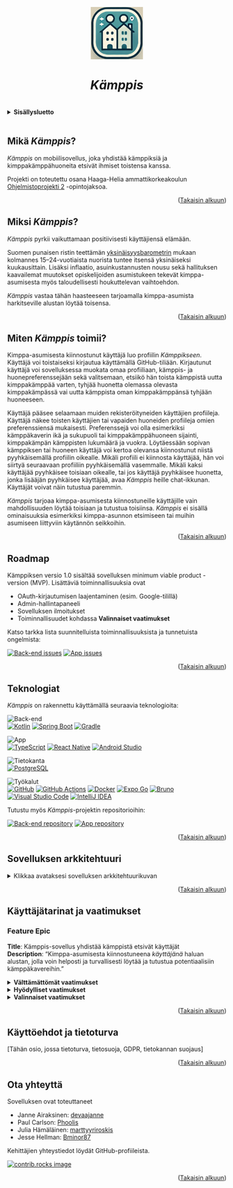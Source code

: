 <a id="readme-alku"></a>

<div align="center">
<img src="../kamppis-app-icon.png" alt="Kämppis-sovelluksen logo" width="120px" height="120px">
<h1><i>Kämppis</i></h1>
</div>

<br>
<details>
<summary><b>Sisällysluetto</b></summary>
  <ol>
    <li>
        <a href="#mikä-kämppis">Mikä <i>Kämppis</i>?</a>
    </li>
    <li>
        <a href="#miksi-kämppis">Miksi <i>Kämppis</i>?</a>
    </li>
    <li>
        <a href="#miten-kämppis-toimii">Miten <i>Kämppis</i> toimii?</a>
    </li>
    <li>
        <a href="#roadmap">Roadmap</a>
    </li>
    <li>
        <a href="#teknologiat">Teknologiat</a>
    </li>
    <li>
        <a href="#sovelluksen-arkkitehtuuri">Sovelluksen arkkitehtuuri</a>
    </li>
    <li>
        <a href="#käyttäjätarinat-ja-vaatimukset">Käyttäjätarinat ja vaatimukset</a>
    </li>
        <li>
        <a href="#käyttöehdot-ja-tietoturva">Käyttöehdot ja tietoturva</a>
    </li>
    <li>
        <a href="#ota-yhteyttä">Ota yhteyttä</a>
    </li>
  </ol>
</details><br>

## Mikä _Kämppis_?
_Kämppis_ on mobiilisovellus, joka yhdistää kämppiksiä ja kimppakämppähuoneita etsivät ihmiset toistensa kanssa.

Projekti on toteutettu osana Haaga-Helia ammattikorkeakoulun [Ohjelmistoprojekti 2](https://opinto-opas.haaga-helia.fi/course_unit/SOF007AS3A) -opintojaksoa.
<p align="right">(<a href="#readme-alku">Takaisin alkuun</a>)</p>

## Miksi _Kämppis_?
_Kämppis_ pyrkii vaikuttamaan positiivisesti käyttäjiensä elämään.

Suomen punaisen ristin teettämän [yksinäisyysbarometrin](https://www.punainenristi.fi/uutiset/2023/yksinaisyys-koskettaa-yha-useampaa-suomessa/) mukaan kolmannes 15–24-vuotiaista nuorista tuntee itsensä yksinäiseksi kuukausittain. Lisäksi inflaatio, asuinkustannusten nousu sekä hallituksen kaavailemat muutokset opiskelijoiden asumistukeen tekevät kimppa-asumisesta myös taloudellisesti houkuttelevan vaihtoehdon.

_Kämppis_ vastaa tähän haasteeseen tarjoamalla kimppa-asumista harkitseville alustan löytää toisensa.
<p align="right">(<a href="#readme-alku">Takaisin alkuun</a>)</p>

## Miten _Kämppis_ toimii?
Kimppa-asumisesta kiinnostunut käyttäjä luo profiilin _Kämppikseen_. Käyttäjä voi toistaiseksi kirjautua käyttämällä GitHub-tiliään. Kirjautunut käyttäjä voi sovelluksessa muokata omaa profiiliaan, kämppis- ja huonepreferenssejään sekä valitsemaan, etsiikö hän toista kämppistä uutta kimppakämppää varten, tyhjää huonetta olemassa olevasta kimppakämpässä vai uutta kämppista oman kimppakämppänsä tyhjään huoneeseen.

Käyttäjä pääsee selaamaan muiden rekisteröityneiden käyttäjien profiileja. Käyttäjä näkee toisten käyttäjien tai vapaiden huoneiden profiileja omien preferenssiensä mukaisesti. Preferenssejä voi olla esimerkiksi kämppäkaverin ikä ja sukupuoli tai kimppakämppähuoneen sijainti, kimppakämpän kämppisten lukumäärä ja vuokra. Löytäessään sopivan kämppiksen tai huoneen käyttäjä voi kertoa olevansa kiinnostunut niistä pyyhkäisemällä profiilin oikealle. Mikäli profiili ei kiinnosta käyttäjää, hän voi siirtyä seuraavaan profiiliin pyyhkäisemällä vasemmalle. Mikäli kaksi käyttäjää pyyhkäisee toisiaan oikealle, tai jos käyttäjä pyyhkäisee huonetta, jonka lisääjän pyyhkäisee käyttäjää, avaa _Kämppis_ heille chat-ikkunan. Käyttäjät voivat näin tutustua paremmin.

_Kämppis_ tarjoaa kimppa-asumisesta kiinnostuneille käyttäjille vain mahdollisuuden löytää toisiaan ja tutustua toisiinsa. _Kämppis_ ei sisällä ominaisuuksia esimerkiksi kimppa-asunnon etsimiseen tai muihin asumiseen liittyviin käytännön seikkoihin.
<p align="right">(<a href="#readme-alku">Takaisin alkuun</a>)</p>

## Roadmap
Kämppiksen versio 1.0 sisältää sovelluksen minimum viable product -version (MVP). Lisättäviä toiminnallisuuksia ovat
- OAuth-kirjautumisen laajentaminen (esim. Google-tilillä)
- Admin-hallintapaneeli
- Sovelluksen ilmoitukset
- Toiminnallisuudet kohdassa <b>Valinnaiset vaatimukset</b>

Katso tarkka lista suunnitelluista toiminnallisuuksista ja tunnetuista ongelmista:

[![Back-end issues][back-end-issues-logo]][back-end-issues-url]
[![App issues][app-issues-logo]][app-issues-url]
<p align="right">(<a href="#readme-alku">Takaisin alkuun</a>)</p>

## Teknologiat
_Kämppis_ on rakennettu käyttämällä seuraavia teknologioita:

![Back-end][back-end-logo]<br>
[![Kotlin][kotlin-logo]][kotlin-url]
[![Spring Boot][spring-logo]][spring-url]
[![Gradle][gradle-logo]][gradle-url]

![App][app-logo]<br>
[![TypeScript][typescript-logo]][typescript-url]
[![React Native][react-native-logo]][react-native-url]
[![Android Studio][android-studio-logo]][android-studio-url]

![Tietokanta][database-logo]<br>
[![PostgreSQL][postgres-logo]][postgres-url]

![Työkalut][tools-logo]<br>
[![GitHub][github-logo]][github-url]
[![GitHub Actions][github-actions-logo]][github-actions-url]
[![Docker][docker-logo]][docker-url]
[![Expo Go][expo-logo]][expo-url]
[![Bruno][bruno-logo]][bruno-url]
[![Visual Studio Code][vs-code-logo]][vs-code-url]
[![IntelliJ IDEA][intellij-idea-logo]][intellij-idea-url]

Tutustu myös _Kämppis_-projektin repositorioihin:

[![Back-end repository][back-end-repository-logo]][back-end-repository-url]
[![App repository][app-repository-logo]][app-repository-url]
<p align="right">(<a href="#readme-alku">Takaisin alkuun</a>)</p>

## Sovelluksen arkkitehtuuri
<details>
 <summary>Klikkaa avataksesi sovelluksen arkkitehtuurikuvan</summary>
 <img src="../Nat20 Kämppis-sovelluksen arkkitehtuuri.png" alt="Kämppis-sovelluksen arkkitehtuuri" style="width:60%; height:auto;">
</details>
<p align="right">(<a href="#readme-alku">Takaisin alkuun</a>)</p>

## Käyttäjätarinat ja vaatimukset

### Feature Epic
**Title**: Kämppis-sovellus yhdistää kämppistä etsivät käyttäjät<br>
**Description**: “Kimppa-asumisesta kiinnostuneena _käyttäjänä_ haluan alustan, jolla voin helposti ja turvallisesti löytää ja tutustua potentiaalisiin kämppäkavereihin.”

<details>
<summary><b>Välttämättömät vaatimukset</b></summary>
<blockquote>
Näiden käyttäjätarinoiden toteutus muodostaa tuotteen demoversion.

<details>
<summary><b>Title</b>: 1. Käyttäjäprofiilin luominen ja omien tietojen syöttäminen</summary>
<blockquote>
<b>Description:</b>	Käyttäjänä haluan luoda henkilökohtaisen profiilin, jotta muut käyttäjät näkevät, millainen olen. Profiiliin pitää voida liittää kuvia.<br>
<b>Acceptance Criteria</b>:	Käyttäjän tulee voida syöttää tietoja itsestään lomakkeeseen, kuten esimerkiksi<br>
- puhelinnumero (unique)<br>
- ikä<br>
- sukupuoli<br>
- opiskelut<br>
- elämäntyyli, esim: siisteys, vuorokausirytmi, juhliminen, tupakointi<br>
- kiinnostuksen kohteet<br>
- kämpän haluttu sijainti<br>
- mahdolliset lemmikit tai allergiat<br>
- kuvat<br>
</blockquote>
</details>

<details>
<summary><b>Title</b>:	2. Kriteerien mukainen kämppis-profiilien haku</summary>
<blockquote>
<b>Description</b>:	Käyttäjänä haluan asettaa hakukriteereitä (esim. sukupuoli, sijainti, elämäntyyli, lemmikit), jotta näen vain profiilit, jotka vastaavat tarpeitani. Jos vastaavia tarpeita on paljon, profiili erottuu muista (esim. ”Supersopiva” tms. tagi).<br>
<b>Acceptance Criteria</b>:	Sovellus tarjoaa käyttäjälle helppokäyttöisen hakutoiminnon, jossa voidaan asettaa suodattimia vastakämppikselle, kuten:<br>
- sukupuoli<br>
- ikähaarukka<br>
- elämäntyyli<br>
- kämpän sijainti<br>
- kipuraja omalle osuudelle kämpän vuokrasta<br>
- kämppisten määrä<br>
</blockquote>
</details>

<details>
<summary><b>Title</b>: 3. Profiilien selaaminen</summary>
<blockquote>
<b>Description</b>: Käyttäjänä haluan helposti selata muiden käyttäjien profiilien tärkeimpiä tietoja, jotta voin nopeasti arvioida, sopisimmeko kämppiksiksi.<br>
<b>Acceptance Criteria</b>: Ensinäkymä profiilista näyttää kuvan ja tärkeimmät tiedot, kuten<br>
- nimi<br>
- ikä<br>
- sijainti<br>
- lyhyt teaser-teksti itsestään<br>
</blockquote>
</details>

<details>
<summary><b>Title</b>:	4. Profiilin tarkempi kuvaus</summary>
<blockquote>
<b>Description</b>:	Käyttäjänä haluan nähdä valitun käyttäjän koko profiilin, jotta voin arvioida, sopisimmeko kämppiksiksi.<br>
<b>Acceptance Criteria</b>	Profiilin näkymä on selkeä ja sisältää olennaiset tiedot (esim. nimi, ikä, elämäntyyli, sijainti).<br>
</blockquote>
</details>

<details>
<summary><b>Title</b>:	5. Kiinnostuksen ilmaiseminen</summary>
<blockquote>
<b>Description</b>:	Käyttäjänä haluan ilmaista kiinnostukseni tiettyä profiilikorttia kohtaan, jotta voin saada mahdollisuuden tutustua tarkemmin.<br>
<b>Acceptance Criteria</b>:	Käyttäjä voi pyyhkäistä profiilikorttia oikealle tai vasemmalle. Jos molemmat osapuolet ovat pyyhkäisseet toistensa kortteja oikealle, luo sovellus yhteyden. Jos jompikumpi on pyyhkäissyt vasemmalle, sovellus ei luo yhteyttä.<br>
</blockquote>
</details>

<details>
<summary><b>Title</b>:	6. Chat-ominaisuus</summary>
<blockquote>
<b>Description</b>	Käyttäjänä haluan chatata potentiaalisen kämppäkaverin kanssa, jotta voimme keskustella tarkemmin ja selvittää, sopisimmeko yhteen. Kumpi tahansa osapuoli voi lopettaa chatin kesken milloin tahansa.<br>
<b>Acceptance Criteria</b>:	Chat avautuu vain, jos molemmat käyttäjät ovat ilmaisseet kiinnostuksensa toisiinsa. Chattiin voi syöttää tekstiä, emojeita ja GIF-animaatioita.<br>
</blockquote>
</details>

</details>

<details>
<summary><b>Hyödylliset vaatimukset</b></summary>
<blockquote>
Näiden käyttäjätarinoiden sekä välttämättömien käyttäjätarinoiden toteutus muodostaa tuotteen valmiin version.

<details>
<summary><b>Title</b>:	7. Sisäänkirjautuminen</summary>
<blockquote>
<b>Description</b>:	Käyttäjänä haluan kirjautua sisään olemassa olevalle profiilille.<br>
<b>Acceptance Criteria</b>:	Käyttäjä voi kirjautua takaisin olemassa olevalle tilille OAuthin avulla. Käyttäjä ei voi kirjautua muulle kuin omalle profiililleen. Käyttäjää ei kirjata automaattisesti sisään, jos hän on aiemmin kirjautunut ulos.<br>
</blockquote>
</details>

<details>
<summary><b>Title</b>:	8. Käyttäjäprofiilin omien tietojen muokkaaminen</summary>
<blockquote>
<b>Description</b>:	Käyttäjänä haluan muokata henkilökohtaisen profiilini tietoja, jotta omat tietoni ovat ajan tasalla ja muut käyttäjät saavat minusta realistisen kuvan.<br>
<b>Acceptance Criteria</b>:	Käyttäjän tulee voida muokata omia tietojaan oman profiilinsa kautta sekä tallentaa muokatut tiedot.<br>
</blockquote>
</details>

<details>
<summary><b>Title</b>: 9. Kopio omista tiedoista</summary>
<blockquote>
<b>Description</b>: Käyttäjänä haluan pyytää kopiota omista tiedoistani käyttäjäprofiilissani, jotta minulle selviää, mitä tietoja minusta varastoidaan.<br>
<b>Acceptance Criteria</b>: Käyttäjäprofiilissa on ”Kopio omista tiedoista”-painike. Sitä painettaessa käyttäjä saa ilmoituksen pyynnön onnistumisesta sekä kopion tiedoistaan ilmoittamaansa sähköpostiosoitteeseen.<br>
</blockquote>
</details>

<details>
<summary><b>Title</b>:	10. Käyttäjäprofiilin poistaminen</summary>
<blockquote>
<b>Description</b>:	Käyttäjänä haluan poistaa oman profiilini, mikäli en halua enää jatkaa sovelluksen käyttöä.<br>
<b>Acceptance Criteria</b>:	Käyttäjän tulee voida poistaa oma profiilinsa ja kaikki omat tietonsa sovelluksesta tietosuojakäytäntöjen (GDPR) mukaisesti.
</blockquote>
</details>

<details>
<summary><b>Title</b>: 11. Ilmoitukset</summary>
<blockquote>
<b>Description</b>: Käyttäjänä haluan saada ilmoituksia, kun joku ilmaisee kiinnostuksensa profiiliani kohtaan, jotta tiedän, milloin on tarpeen tarkistaa sovellus.<br>
<b>Acceptance Criteria</b>: Ilmoitukset ovat reaaliaikaisia ja sisältävät tarpeeksi tietoa, jotta käyttäjä tietää, mitä tapahtui.<br>
</blockquote>
</details>

<details>
<summary><b>Title</b>: 12. Käyttäjän tietojen yksityisyys</summary>
<blockquote>
<b>Description</b>: Käyttäjänä haluan, että vain valitsemani tiedot ovat näkyvillä sovelluksen käyttäjille, jotta voin käyttää sovellusta turvallisesti.<br>
<b>Acceptance Criteria</b>: Profiilin asetuksissa käyttäjä voi hallita, mitä tietoja jaetaan. Käyttäjä voi myös piilottaa profiilini näkyvistä muilta käyttäjiltä. Käyttäjän tulee myös hyväksyä sovelluksen palveluehdot ennen kuin voi käyttää sovellusta.<br>
</blockquote>
</details>

<details>
<summary><b>Title</b>:	13. Toisen käyttäjän ilmiantaminen</summary>
<blockquote>
<b>Description</b>:	Käyttäjänä haluan pystyä ilmiantamaan asiattoman viestin tai profiilin, jotta voin suojella itseäni ja muita häiritsevältä käytökseltä.<br>
<b>Acceptance Criteria</b>:	Käyttäjä voi painaa "Ilmianna" viestin tai profiilin kohdalla, ja ilmianto lähetetään tarkistettavaksi.<br>
</blockquote>
</details>

<details>
<summary><b>Title</b>: 14. Käyttäjäpalautteen antaminen</summary>
<blockquote>
<b>Description</b>: Käyttäjänä haluan antaa palautetta sovelluksen käytöstä ja toiminnasta.<br>
<b>Acceptance Criteria</b>: Sovelluksessa on yksinkertainen palautteenantotoiminto.<br>
</blockquote>
</details>

<details>
<summary><b>Title</b>:	15. Kämppä</summary>
<blockquote>
<b>Description</b>:	Käyttäjänä haluan ilmoittaa, minkälaista kämppää haen, tai jos minulla on kämppä, syöttää sen tiedot.<br>
<b>Acceptance Criteria</b>:	Käyttäjä voi ilmoittaa profiilissaan, hakeeko hän kämppää vai kämppistä. Kämpän tai halutun kämpän ominaisuudet löytyvät profiilista.<br>
</blockquote>
</details>

</blockquote>

</details>

<details>
<summary><b>Valinnaiset vaatimukset</b></summary>
<blockquote>
Näiden käyttäjätarinoiden toteutus on ylimääräistä extraa tuotteeseen.

<details>
<summary><b>Title</b>: 16. Premium-toiminnot</summary>
<blockquote>
<b>Description</b>: Käyttäjänä haluan ostaa Premium-version sovelluksesta, jotta saan käyttööni lisätoimintoja.<br>
<b>Acceptance Criteria</b>: Sovelluksessa on mahdollisuus ostaa Premium-versio. Premium-käyttäjä voi nähdä omasta profiilista kiinnostuneet käyttäjät ilman chat-yhteyden luontia. Voin myös peruuttaa viimeisimmän pyyhkäisyn, jos tein virheen. Asunnon haltijana toimivana käyttäjä voin myös valita profiilistani AutoLike-ominaisuuden, jonka avulla mätsään automaattisesti kaikkien niiden profiilien kanssa, jotka tykkäävät profiilistani. Voin käyttää tekoälyä kirjoittamaan biostani lyhennettyjä "prompteja", jotka näkyvät profiilikorttini yhteydessä.<br>
</blockquote>
</details>

<details>
<summary><b>Title</b>: 17. Ohjeet turvalliseen kanssakäymiseen sovelluksessa ja sen ulkopuolella</summary>
<blockquote>
<b>Description</b>: Käyttäjänä haluan saada ohjeita siitä, miten toimia sovelluksessa ja sen ulkopuolella muiden käyttäjien kanssa turvallisesti ja vastuullisesti.<br>
<b>Acceptance Criteria</b>: Sovellus antaa sopivassa kohdassa käyttäjälle luettavaksi lyhyen ohjeen siitä, miten kommunikoida ja tavata turvallisesti muiden käyttäjien kanssa.<br>
</details>

<details>
<summary><b>Title</b>: 18. Käyttäjän shadowbannaaminen</summary>
<blockquote>
<b>Description</b>: Adminina haluan pystyä estämään häiritsevien käyttäjien näkyvyyden muille käyttäjille ilman, että he huomaavat sitä, jotta voin suojella yhteisöä ja estää väärinkäytöksiä tehokkaasti.<br>
<b>Acceptance Criteria</b>:<br>
- Shadowbannattu käyttäjä voi edelleen kirjautua, selata profiileja ja "swaipata", mutta hänen profiiliaan ei näytetä muille käyttäjille, eikä hän saa yhteyksiä tai mätsäyksiä.<br>
- Admin voi asettaa shadowbannauksen manuaalisesti tai automaattisesti raporttien ja algoritmien perusteella.<br>
- Shadowbannaus ei näy käyttäjälle, eikä järjestelmä anna siitä mitään ilmoitusta.<br>
</blockquote>
</details>

<details>
<summary><b>Title</b>: 19. Ilmiantamisen automaattinen tarkastus</summary>
<blockquote>
<b>Description</b>: Adminina haluan, että järjestelmä merkitsee automaattisesti ilmiannetut viestit asiattomiksi tai ei-asiattomiksi, jotta voin priorisoida tarkistettavat tapaukset.<br>
<b>Acceptance Criteria</b>:<br>
- Järjestelmä analysoi ilmiannot automaattisesti, esimerkiksi syöttämällä ilmiannettu viesti tai profiili AI:lle.<br>
- Jos järjestelmä tunnistaa viestin asiattomaksi, sen lähettäjä asetetaan väliaikaiseen banniin, jolloin hän ei voi käyttää sovellusta ennen ylläpitäjän tarkistusta.<br>
- Väliaikaisen bannin aikana käyttäjälle näytetään viesti, jossa kerrotaan, että hänen viestinsä on ilmoitettu asiattomaksi.<br>
- Admin tarkistaa tapauksen mahdollisimman pian.<br>
- Jos admin toteaa viestin olleen asiattoman, bannaus pysyy voimassa ja käyttäjälle ilmoitetaan tuomion syy.<br>
- Jos viesti osoittautuu vääräksi hälytykseksi, bannaus poistetaan ja käyttäjälle ilmoitetaan päätöksestä.<br>
</blockquote>
</details>

<details>
<summary><b>Title</b>: 20. Sokkomätsi-toiminto</summary>
<blockquote>
<b>Description</b>: Käyttäjänä haluan yrittää löytää kämppiksen ilman rajoitteita tai hakukriteereitä ja antaa sattuman ratkaista.<br>
<b>Acceptance Criteria</b>:<br>
- Sokkomätsi-toiminto on valittavissa erillisenä ominaisuutena sovelluksen sisällä.<br>
- Käyttäjä voi painaa "Sokkomätsi"-painiketta ja odottaa, että järjestelmä yhdistää hänet satunnaiseen toiseen käyttäjään, joka on myös käyttänyt sokkomätsiä.<br>
- Sokkomätsi ei huomioi hakukriteerejä tai käyttäjien profiilissa ilmoitettuja toiveita.<br>
<b>Kun sokkomätsi onnistuu:</b><br>
- Molemmat käyttäjät saavat ilmoituksen ja pääsevät keskustelemaan toistensa kanssa chatin välityksellä.<br>
- Molemmille näytetään perustiedot toisesta käyttäjästä (esim. nimi, ikä ja sijainti, jos käyttäjä on sallinut niiden jaon).<br>
- Jos sokkomätsi ei löydä paria kohtuullisessa ajassa (esim. 1 minuutti), käyttäjälle ilmoitetaan, ettei muita sokkomätsi-käyttäjiä ole juuri nyt saatavilla.<br>
</blockquote>
</details>

<details>
<summary><b>Title</b>: 21. Käyttäjätuen ominaisuus</summary>
<blockquote>
<b>Description</b>: Käyttäjänä haluan ottaa yhteyttä asiakastukeen, jos kohtaan ongelmia sovelluksessa, jotta saan apua nopeasti.<br>
<b>Acceptance Criteria</b>: Sovelluksessa on yksinkertainen tukipyyntötoiminto.<br>
</blockquote>
</details>

</blockquote>

</details>
<p align="right">(<a href="#readme-alku">Takaisin alkuun</a>)</p>

## Käyttöehdot ja tietoturva
[Tähän osio, jossa tietoturva, tietosuoja, GDPR, tietokannan suojaus]
<p align="right">(<a href="#readme-alku">Takaisin alkuun</a>)</p>

## Ota yhteyttä
Sovelluksen ovat toteuttaneet
- Janne Airaksinen: [devaajanne](https://github.com/devaajanne)
- Paul Carlson: [Phoolis](https://github.com/Phoolis)
- Julia Hämäläinen: [marttyyriroskis](https://github.com/marttyyriroskis)
- Jesse Hellman: [Bminor87](https://github.com/Bminor87)

Kehittäjien yhteystiedot löydät GitHub-profiileista.
  
<a href="https://github.com/HH-Nat20/kamppis-server/graphs/contributors">
  <img src="https://contrib.rocks/image?repo=HH-Nat20/kamppis-server" alt="contrib.rocks image" />
</a>

<p align="right">(<a href="#readme-alku">Takaisin alkuun</a>)</p>

<!-- LINKIT JA KUVAT -->

<!-- PROJEKTI JA REPOSITORIOT -->
[back-end-repository-logo]: https://img.shields.io/badge/BackEnd%20Repository-000000?style=for-the-badge
[back-end-repository-url]: https://github.com/HH-Nat20/kamppis-server
[back-end-issues-logo]: https://img.shields.io/badge/BackEnd%20Open%20Issues%20And%20Bugs-000000?style=for-the-badge
[back-end-issues-url]: https://github.com/HH-Nat20/kamppis-server/issues
[app-repository-logo]: https://img.shields.io/badge/App%20Repository-000000?style=for-the-badge
[app-repository-url]: https://github.com/HH-Nat20/kamppis-app
[app-issues-logo]: https://img.shields.io/badge/App%20Open%20Issues%20And%20Bugs-000000?style=for-the-badge
[app-issues-url]: https://github.com/HH-Nat20/kamppis-app/issues

<!-- TEKSTILOGOT -->
[app-logo]: https://img.shields.io/badge/App-000000?style=for-the-badge
[back-end-logo]: https://img.shields.io/badge/BackEnd-000000?style=for-the-badge
[database-logo]: https://img.shields.io/badge/Tietokanta-000000?style=for-the-badge
[tools-logo]: https://img.shields.io/badge/Työkalut-000000?style=for-the-badge

<!-- TEKNOLOGIAT JA TYÖKALUT -->
[kotlin-logo]: https://img.shields.io/badge/Kotlin-7F52FF?style=for-the-badge&logo=Kotlin&logoColor=white
[kotlin-url]: https://kotlinlang.org/
[spring-logo]: https://img.shields.io/badge/Spring%20Boot-6DB33F?style=for-the-badge&logo=springboot&logoColor=white
[spring-url]: https://spring.io/
[gradle-logo]: https://img.shields.io/badge/Gradle-02303A?style=for-the-badge&logo=Gradle&logoColor=white
[gradle-url]: https://gradle.org/
[typescript-logo]: https://img.shields.io/badge/TypeScript-3178C6?style=for-the-badge&logo=typescript&logoColor=white
[typescript-url]: https://www.typescriptlang.org/
[react-native-logo]: https://img.shields.io/badge/react_native-%2320232a.svg?style=for-the-badge&logo=react&logoColor=%2361DAFB
[react-native-url]: https://reactnative.dev/
[postgres-logo]: https://img.shields.io/badge/postgresql-4169e1?style=for-the-badge&logo=postgresql&logoColor=white
[postgres-url]: https://www.postgresql.org/
[github-logo]: https://img.shields.io/badge/GitHub-%23121011.svg?logo=github&logoColor=white&style=for-the-badge
[github-url]: https://github.com/
[github-actions-logo]: https://img.shields.io/badge/github%20actions-%232671E5.svg?style=for-the-badge&logo=githubactions&logoColor=white
[github-actions-url]: https://github.com/features/actions
[docker-logo]: https://img.shields.io/badge/docker-257bd6?style=for-the-badge&logo=docker&logoColor=white
[docker-url]: https://www.docker.com/
[expo-logo]: https://img.shields.io/badge/Expo-000020?style=for-the-badge&logo=expo&logoColor=fff
[expo-url]: https://expo.dev/go
[android-studio-logo]: https://img.shields.io/badge/android%20studio-346ac1?style=for-the-badge&logo=android%20studio&logoColor=white
[android-studio-url]: https://developer.android.com/studio
[bruno-logo]: https://img.shields.io/badge/Bruno-FF6C37?style=for-the-badge&logo=Bruno&logoColor=white
[bruno-url]: https://www.usebruno.com/
[vs-code-logo]: https://custom-icon-badges.demolab.com/badge/Visual%20Studio%20Code-0078d7.svg?logo=vsc&logoColor=white&style=for-the-badge
[vs-code-url]: https://code.visualstudio.com/
[intellij-idea-logo]: https://img.shields.io/badge/Intellij%20Idea-000?logo=intellij-idea&style=for-the-badge
[intellij-idea-url]: https://www.jetbrains.com/idea/
